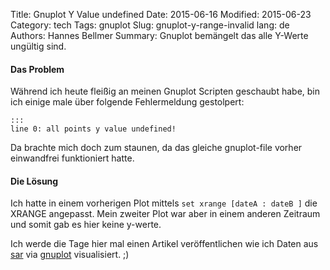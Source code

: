 Title: Gnuplot Y Value undefined
Date: 2015-06-16
Modified: 2015-06-23
Category: tech
Tags: gnuplot
Slug: gnuplot-y-range-invalid
lang: de
Authors: Hannes Bellmer
Summary: Gnuplot bemängelt das alle Y-Werte ungültig sind.

#### Das Problem
Während ich heute fleißig an meinen Gnuplot Scripten geschaubt habe, bin ich einige male über folgende Fehlermeldung gestolpert:

    :::
    line 0: all points y value undefined!

Da brachte mich doch zum staunen, da das gleiche gnuplot-file vorher einwandfrei funktioniert hatte.

#### Die Lösung
Ich hatte in einem vorherigen Plot mittels ` set xrange [dateA : dateB ] ` die XRANGE angepasst. Mein zweiter Plot war aber in einem anderen Zeitraum und somit gab es hier keine y-werte.


Ich werde die Tage hier mal einen Artikel veröffentlichen wie ich Daten aus [sar](http://sebastien.godard.pagesperso-orange.fr/documentation.html) via [gnuplot](gnuplot.org) visualisiert. ;)
